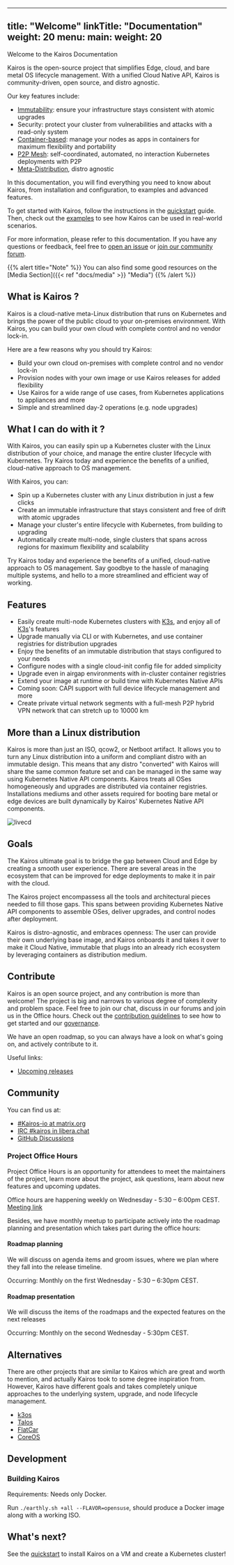 
---
title: "Welcome"
linkTitle: "Documentation"
weight: 20
menu:
  main:
    weight: 20
---

Welcome to the Kairos Documentation

Kairos is the open-source project that simplifies Edge, cloud, and bare metal OS lifecycle management. With a unified Cloud Native API, Kairos is community-driven, open source, and distro agnostic.

Our key features include:

- [Immutability](/docs/architecture/immutable): ensure your infrastructure stays consistent with atomic upgrades
- Security: protect your cluster from vulnerabilities and attacks with a read-only system
- [Container-based](/docs/architecture/container): manage your nodes as apps in containers for maximum flexibility and portability
- [P2P Mesh](/docs/architecture/network): self-coordinated, automated, no interaction Kubernetes deployments with P2P
- [Meta-Distribution](/docs/architecture/meta), distro agnostic


In this documentation, you will find everything you need to know about Kairos, from installation and configuration, to examples and advanced features.

To get started with Kairos, follow the instructions in the [quickstart](/docs/getting-started) guide. Then, check out the [examples](/docs/examples) to see how Kairos can be used in real-world scenarios.

For more information, please refer to this documentation. If you have any questions or feedback, feel free to [open an issue](https://github.com/kairos-io/kairos/issues/new) or [join our community forum](https://github.com/kairos-io/kairos/discussions).

{{% alert title="Note" %}}
You can also find some good resources on the [Media Section]({{< ref "docs/media" >}} "Media")
{{% /alert %}}

## What is Kairos ?

Kairos is a cloud-native meta-Linux distribution that runs on Kubernetes and brings the power of the public cloud to your on-premises environment. With Kairos, you can build your own cloud with complete control and no vendor lock-in.

Here are a few reasons why you should try Kairos:

- Build your own cloud on-premises with complete control and no vendor lock-in
- Provision nodes with your own image or use Kairos releases for added flexibility
- Use Kairos for a wide range of use cases, from Kubernetes applications to appliances and more
- Simple and streamlined day-2 operations (e.g. node upgrades)

## What I can do with it ?

With Kairos, you can easily spin up a Kubernetes cluster with the Linux distribution of your choice, and manage the entire cluster lifecycle with Kubernetes. Try Kairos today and experience the benefits of a unified, cloud-native approach to OS management.

With Kairos, you can:

- Spin up a Kubernetes cluster with any Linux distribution in just a few clicks
- Create an immutable infrastructure that stays consistent and free of drift with atomic upgrades
- Manage your cluster's entire lifecycle with Kubernetes, from building to upgrading
- Automatically create multi-node, single clusters that spans across regions for maximum flexibility and scalability

Try Kairos today and experience the benefits of a unified, cloud-native approach to OS management. Say goodbye to the hassle of managing multiple systems, and hello to a more streamlined and efficient way of working.

## Features

- Easily create multi-node Kubernetes clusters with [K3s](https://k3s.io), and enjoy all of [K3s](https://k3s.io)'s features
- Upgrade manually via CLI or with Kubernetes, and use container registries for distribution upgrades
- Enjoy the benefits of an immutable distribution that stays configured to your needs
- Configure nodes with a single cloud-init config file for added simplicity
- Upgrade even in airgap environments with in-cluster container registries
- Extend your image at runtime or build time with Kubernetes Native APIs
- Coming soon: CAPI support with full device lifecycle management and more
- Create private virtual network segments with a full-mesh P2P hybrid VPN network that can stretch up to 10000 km

## More than a Linux distribution

Kairos is more than just an ISO, qcow2, or Netboot artifact. It allows you to turn any Linux distribution into a uniform and compliant distro with an immutable design. This means that any distro "converted" with Kairos will share the same common feature set and can be managed in the same way using Kubernetes Native API components. Kairos treats all OSes homogeneously and upgrades are distributed via container registries. Installations mediums and other assets required for booting bare metal or edge devices are built dynamically by Kairos' Kubernetes Native API components.

![livecd](https://user-images.githubusercontent.com/2420543/189219806-29b4deed-b4a1-4704-b558-7a60ae31caf2.gif)

## Goals

The Kairos ultimate goal is to bridge the gap between Cloud and Edge by creating a smooth user experience. There are several areas in the ecosystem that can be improved for edge deployments to make it in pair with the cloud.

The Kairos project encompassess all the tools and architectural pieces needed to fill those gaps. This spans between providing Kubernetes Native API components to assemble OSes, deliver upgrades, and control nodes after deployment.

Kairos is distro-agnostic, and embraces openness: The user can provide their own underlying base image, and Kairos onboards it and takes it over to make it Cloud Native, immutable that plugs into an already rich ecosystem by leveraging containers as distribution medium.

## Contribute

Kairos is an open source project, and any contribution is more than welcome! The project is big and narrows to various degree of complexity and problem space. Feel free to join our chat, discuss in our forums and join us in the Office hours. Check out the [contribution guidelines](https://github.com/kairos-io/kairos/contribute) to see how to get started and our [governance](https://github.com/kairos-io/kairos/blob/master/GOVERNANCE.md).

We have an open roadmap, so you can always have a look on what's going on, and actively contribute to it.

Useful links:

- [Upcoming releases](https://github.com/kairos-io/kairos/issues?q=is%3Aissue+is%3Aopen+label%3Arelease)


## Community

You can find us at:

- [#Kairos-io at matrix.org](https://matrix.to/#/#kairos-io:matrix.org)
- [IRC #kairos in libera.chat](https://web.libera.chat/#kairos)
- [GitHub Discussions](https://github.com/kairos-io/kairos/discussions)

### Project Office Hours

Project Office Hours is an opportunity for attendees to meet the maintainers of the project, learn more about the project, ask questions, learn about new features and upcoming updates.

Office hours are happening weekly on Wednesday - 5:30 – 6:00pm CEST. [Meeting link](https://meet.google.com/aus-mhta-azb)

Besides, we have monthly meetup to participate actively into the roadmap planning and presentation which takes part during the office hours:

#### Roadmap planning

We will discuss on agenda items and groom issues, where we plan where they fall into the release timeline.

Occurring: Monthly on the first Wednesday - 5:30 – 6:30pm CEST. 

#### Roadmap presentation

We will discuss the items of the roadmaps and the expected features on the next releases

Occurring: Monthly on the second Wednesday - 5:30pm CEST.

## Alternatives

There are other projects that are similar to Kairos which are great and worth to mention, and actually Kairos took to some degree inspiration from.
However, Kairos have different goals and takes completely unique approaches to the underlying system, upgrade, and node lifecycle management.

- [k3os](https://github.com/rancher/k3os)
- [Talos](https://github.com/siderolabs/talos)
- [FlatCar](https://flatcar-linux.org/)
- [CoreOS](https://getfedora.org/it/coreos?stream=stable)

## Development

### Building Kairos

Requirements: Needs only Docker.

Run `./earthly.sh +all --FLAVOR=opensuse`, should produce a Docker image along with a working ISO.


## What's next?

See the [quickstart](/docs/getting-started) to install Kairos on a VM and create a Kubernetes cluster!
